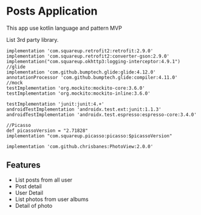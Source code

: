 # Posts Application
This app use kotlin language and pattern MVP


List 3rd party library.

    implementation 'com.squareup.retrofit2:retrofit:2.9.0'
    implementation 'com.squareup.retrofit2:converter-gson:2.9.0'
    implementation("com.squareup.okhttp3:logging-interceptor:4.9.1")
    //glide
    implementation 'com.github.bumptech.glide:glide:4.12.0'
    annotationProcessor 'com.github.bumptech.glide:compiler:4.11.0'
    //mock
    testImplementation 'org.mockito:mockito-core:3.6.0'
    testImplementation 'org.mockito:mockito-inline:3.6.0'

    testImplementation 'junit:junit:4.+'
    androidTestImplementation 'androidx.test.ext:junit:1.1.3'
    androidTestImplementation 'androidx.test.espresso:espresso-core:3.4.0'

    //Picasso
    def picassoVersion = "2.71828"
    implementation "com.squareup.picasso:picasso:$picassoVersion"

    implementation 'com.github.chrisbanes:PhotoView:2.0.0'

## Features
- List posts from all user
- Post detail
- User Detail
- List photos from user albums
- Detail of photo 
